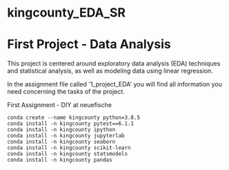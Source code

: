 # kingcounty_EDA_SR

# First Project - Data Analysis

This project is centered around exploratory data 
analysis (EDA) techniques and statistical analysis, 
as well as modeling data using linear regression.

In the assignment file called '1_project_EDA' you will 
find all information you need concerning the tasks 
of the project.


First Assignment - DIY at neuefische

```
conda create --name kingcounty python=3.8.5
conda install -n kingcounty pytest==6.1.1
conda install -n kingcounty ipython
conda install -n kingcounty jupyterlab
conda install -n kingcounty seaborn
conda install -n kingcounty scikit-learn
conda install -n kingcounty statsmodels
conda install -n kingcounty pandas
 ```